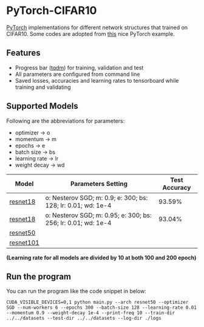 # PyTorch-CIFAR10
[PyTorch](http://pytorch.org/) implementations for different network structures that trained on CIFAR10. Some codes are adopted from [this](https://github.com/pytorch/examples/blob/master/imagenet/main.py) nice PyTorch example. 

## Features
- Progress bar ([tqdm](https://github.com/tqdm/tqdm)) for training, validation and test
- All parameters are configured from command line
- Saved losses, accuracies and learning rates to tensorboard while training and validating

## Supported Models
Following are the abbreviations for parameters:
* optimizer -> o
* momentum -> m
* epochs -> e
* batch size -> bs
* learning rate -> lr
* weight decay -> wd

Model     |                      Parameters Setting                       | Test Accuracy  |
--------- | ------------------------------------------------------------- | -------------- |
[resnet18](https://arxiv.org/abs/1512.03385)| o: Nesterov SGD; m: 0.9; e: 300; bs: 128; lr: 0.01; wd: 1e-4  | 93.59% |
[resnet18](https://arxiv.org/abs/1512.03385)| o: Nesterov SGD; m: 0.95; e: 300; bs: 256; lr: 0.01; wd: 1e-4 | 93.04% |
[resnet50](https://arxiv.org/abs/1512.03385)|                                                               |        |
[resnet101](https://arxiv.org/abs/1512.03385)|                                                               |       |

**(Learning rate for all models are divided by 10 at both 100 and 200 epoch)**


## Run the program
You can run the program like the code snippet in below:
```
CUDA_VISIBLE_DEVICES=0,1 python main.py --arch resnet50 --optimizer SGD --num-workers 6 --epochs 300 --batch-size 128 --learning-rate 0.01 --momentum 0.9 --weight-decay 1e-4 --print-freq 10 --train-dir ../../datasets --test-dir ../../datasets --log-dir ./logs
```
